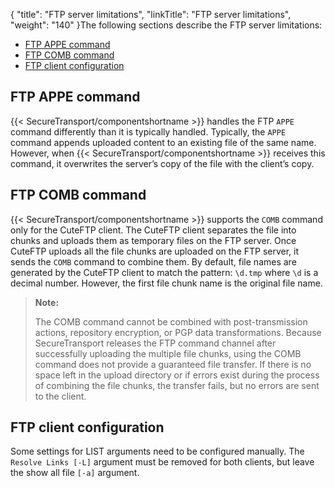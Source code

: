 {
    "title": "FTP server limitations",
    "linkTitle": "FTP server limitations",
    "weight": "140"
}The following sections describe the FTP server limitations:

-   [FTP APPE command](#FTP_APPE)
-   [FTP COMB command](#FTP_COMB)
-   [FTP client configuration](#FTP_client)

<span id="FTP_APPE"></span>

## FTP APPE command

{{< SecureTransport/componentshortname  >}} handles the FTP `APPE` command differently than it is typically handled. Typically, the `APPE` command appends uploaded content to an existing file of the same name. However, when {{< SecureTransport/componentshortname  >}} receives this command, it overwrites the server’s copy of the file with the client’s copy.

<span id="FTP_COMB"></span>

## FTP COMB command

{{< SecureTransport/componentshortname  >}} supports the `COMB` command only for the CuteFTP client. The CuteFTP client separates the file into chunks and uploads them as temporary files on the FTP server. Once CuteFTP uploads all the file chunks are uploaded on the FTP server, it sends the `COMB` command to combine them. By default, file names are generated by the CuteFTP client to match the pattern: `\d.tmp` where `\d` is a decimal number. However, the first file chunk name is the original file name.

> **Note:**
>
> The COMB command cannot be combined with post-transmission actions, repository encryption, or PGP data transformations. Because SecureTransport releases the FTP command channel after successfully uploading the multiple file chunks, using the COMB command does not provide a guaranteed file transfer. If there is no space left in the upload directory or if errors exist during the process of combining the file chunks, the transfer fails, but no errors are sent to the client.

<span id="FTP_client"></span>

## FTP client configuration

Some settings for LIST arguments need to be configured manually. The `Resolve Links [-L]` argument must be removed for both clients, but leave the show all file `[-a]` argument.
